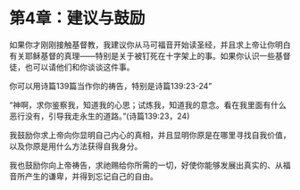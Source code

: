 # 第4章：建议与鼓励
如果你才刚刚接触基督教，我建议你从马可福音开始读圣经，并且求上帝让你明白有关耶稣基督的真理——特别是关于被钉死在十字架上的事。如果你认识一些基督徒，也可以请他们和你谈谈这件事。

你可以用诗篇139篇当作你的祷告，特别是诗篇139:23-24”

“神啊，求你鉴察我，知道我的心思；试炼我，知道我的意念。看在我里面有什么恶行没有，引导我走永生的道路。”(诗篇139:23，24)

我鼓励你求上帝向你显明自己内心的真相，并且显明你原是在哪里寻找自我价值，以及你原是用什么方法获得自我身分。

我也鼓励你向上帝祷告，求祂赐给你所需的一切，好使你能够发展出真实的、从福音所产生的谦卑，并得到忘记自己的自由。
